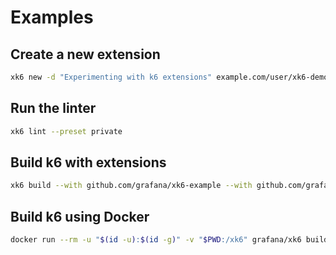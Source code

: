 # Examples

## Create a new extension

```bash file=new.sh
xk6 new -d "Experimenting with k6 extensions" example.com/user/xk6-demo
```

## Run the linter

```bash file=lint.sh
xk6 lint --preset private
```

## Build k6 with extensions

```bash file=build.sh
xk6 build --with github.com/grafana/xk6-example --with github.com/grafana/xk6-output-example
```

## Build k6 using Docker

```bash file=build-with-docker.sh
docker run --rm -u "$(id -u):$(id -g)" -v "$PWD:/xk6" grafana/xk6 build --with github.com/grafana/xk6-example
```

